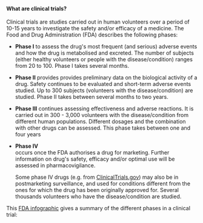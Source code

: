 #### What are clinical trials?

Clinical trials are studies carried out in human volunteers over a period of 10-15 years to investigate the safety and/or efficacy of a medicine. The Food and Drug Administration \(FDA\) describes the following phases:

* **Phase I**
  to assess the drug's most frequent \(and serious\) adverse events and how the drug is metabolised and excreted. The number of subjects \(either healthy volunteers or people with the disease/condition\) ranges from 20 to 100. Phase I takes several months.
* **Phase II**
  provides provides preliminary data on the biological activity of a drug. Safety continues to be evaluated and short-term adverse events studied. Up to 300 subjects \(volunteers with the disease/condition\) are studied. Phase II takes between several months to two years.
* **Phase III**
  continues assessing effectiveness and adverse reactions. It is carried out in 300 - 3,000 volunteers with the disease/condition from different human populations. Different dosages and the combination with other drugs can be assessed. This phase takes between one and four years
* **Phase IV**  
  occurs once the FDA authorises a drug for marketing. Further information on drug's safety, efficacy and/or optimal use will be assessed in pharmacovigilance.

  Some phase IV drugs \(e.g. from [ClinicalTrials.gov](https://clinicaltrials.gov/)\) may also be in postmarketing surveillance, and used for conditions different from the ones for which the drug has been originally approved for. Several thousands volunteers who have the disease/condition are studied.

This [FDA infographic](https://www.fda.gov/downloads/Drugs/ResourcesForYou/Consumers/UCM284393.pdf) gives a summary of the different phases in a clinical trial:

